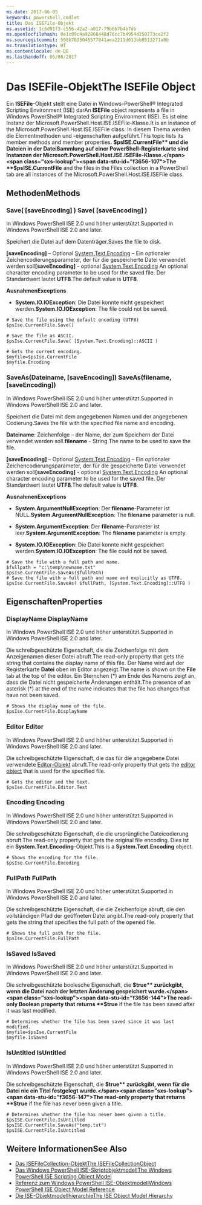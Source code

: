```yaml
---
ms.date: 2017-06-05
keywords: powershell,cmdlet
title: Das ISEFile-Objekt
ms.assetid: 1c6d91f3-c556-42a2-a017-79b6b7b4b7db
ms.openlocfilehash: 0e1c09c4a92868448d76cc7b4954d250773ce2f2
ms.sourcegitcommit: 598b7835046577841aea2211d613bb8513271a8b
ms.translationtype: HT
ms.contentlocale: de-DE
ms.lasthandoff: 06/08/2017
---
```

# <a name="the-isefile-object"></a><span data-ttu-id="f3656-103">Das ISEFile-Objekt</span><span class="sxs-lookup"><span data-stu-id="f3656-103">The ISEFile Object</span></span>
  <span data-ttu-id="f3656-104">Ein **ISEFile**-Objekt stellt eine Datei in Windows-PowerShell® Integrated Scripting Environment (ISE) dar</span><span class="sxs-lookup"><span data-stu-id="f3656-104">An **ISEFile** object represents a file in Windows PowerShell® Integrated Scripting Environment (ISE).</span></span> <span data-ttu-id="f3656-105">Es ist eine Instanz der Microsoft.PowerShell.Host.ISE.ISEFile-Klasse.</span><span class="sxs-lookup"><span data-stu-id="f3656-105">It is an instance of the Microsoft.PowerShell.Host.ISE.ISEFile class.</span></span> <span data-ttu-id="f3656-106">In diesem Thema werden die Elementmethoden und -eigenschaften aufgeführt.</span><span class="sxs-lookup"><span data-stu-id="f3656-106">This topic lists its member methods and member properties.</span></span> <span data-ttu-id="f3656-107">**$psISE.CurrentFile** und die Dateien in der DateiSammlung auf einer PowerShell-Registerkarte sind Instanzen der Microsoft.PowerShell.Host.ISE.ISEFile-Klasse.</span><span class="sxs-lookup"><span data-stu-id="f3656-107">The **$psISE.CurrentFile** and the files in the Files collection in a PowerShell tab are all instances of the Microsoft.PowerShell.Host.ISE.ISEFile class.</span></span>

## <a name="methods"></a><span data-ttu-id="f3656-108">Methoden</span><span class="sxs-lookup"><span data-stu-id="f3656-108">Methods</span></span>

###  <span data-ttu-id="f3656-109"><a name="save-override"></a> Save\( \[saveEncoding\] \)</span><span class="sxs-lookup"><span data-stu-id="f3656-109"><a name="save-override"></a> Save\( \[saveEncoding\] \)</span></span>
  <span data-ttu-id="f3656-110">In Windows PowerShell ISE 2.0 und höher unterstützt.</span><span class="sxs-lookup"><span data-stu-id="f3656-110">Supported in Windows PowerShell ISE 2.0 and later.</span></span> 

 <span data-ttu-id="f3656-111">Speichert die Datei auf dem Datenträger.</span><span class="sxs-lookup"><span data-stu-id="f3656-111">Saves the file to disk.</span></span>

 <span data-ttu-id="f3656-112">**\[saveEncoding\]** – Optional [System.Text.Encoding](http://msdn.microsoft.com/library/system.text.encoding.aspx)
 – Ein optionaler Zeichencodierungsparameter, der für die gespeicherte Datei verwendet werden soll</span><span class="sxs-lookup"><span data-stu-id="f3656-112">**\[saveEncoding\]** - optional [System.Text.Encoding](http://msdn.microsoft.com/library/system.text.encoding.aspx)
 An optional character encoding parameter to be used for the saved file.</span></span> <span data-ttu-id="f3656-113">Der Standardwert lautet **UTF8**.</span><span class="sxs-lookup"><span data-stu-id="f3656-113">The default value is **UTF8**.</span></span>

 <span data-ttu-id="f3656-114">**Ausnahmen**</span><span class="sxs-lookup"><span data-stu-id="f3656-114">**Exceptions**</span></span>
 -   <span data-ttu-id="f3656-115">**System.IO.IOException**: Die Datei konnte nicht gespeichert werden.</span><span class="sxs-lookup"><span data-stu-id="f3656-115">**System.IO.IOException**: The file could not be saved.</span></span>

```
# Save the file using the default encoding (UTF8)
$psIse.CurrentFile.Save()

# Save the file as ASCII.
$psIse.CurrentFile.Save( [System.Text.Encoding]::ASCII )

# Gets the current encoding.
$myfile=$psIse.CurrentFile
$myfile.Encoding

```

###  <span data-ttu-id="f3656-116"><a name="saveas"></a> SaveAs\(Dateiname, \[saveEncoding\]\)</span><span class="sxs-lookup"><span data-stu-id="f3656-116"><a name="saveas"></a> SaveAs\(filename, \[saveEncoding\]\)</span></span>
  <span data-ttu-id="f3656-117">In Windows PowerShell ISE 2.0 und höher unterstützt.</span><span class="sxs-lookup"><span data-stu-id="f3656-117">Supported in Windows PowerShell ISE 2.0 and later.</span></span> 

 <span data-ttu-id="f3656-118">Speichert die Datei mit dem angegebenen Namen und der angegebenen Codierung.</span><span class="sxs-lookup"><span data-stu-id="f3656-118">Saves the file with the specified file name and encoding.</span></span>

 <span data-ttu-id="f3656-119">**Dateiname**: Zeichenfolge – der Name, der zum Speichern der Datei verwendet werden soll.</span><span class="sxs-lookup"><span data-stu-id="f3656-119">**filename** - String The name to be used to save the file.</span></span>

 <span data-ttu-id="f3656-120">**\[saveEncoding\]** – Optional [System.Text.Encoding](http://msdn.microsoft.com/library/system.text.encoding.aspx)
 – Ein optionaler Zeichencodierungsparameter, der für die gespeicherte Datei verwendet werden soll</span><span class="sxs-lookup"><span data-stu-id="f3656-120">**\[saveEncoding\]** - optional [System.Text.Encoding](http://msdn.microsoft.com/library/system.text.encoding.aspx)
 An optional character encoding parameter to be used for the saved file.</span></span> <span data-ttu-id="f3656-121">Der Standardwert lautet **UTF8**.</span><span class="sxs-lookup"><span data-stu-id="f3656-121">The default value is **UTF8**.</span></span>

 <span data-ttu-id="f3656-122">**Ausnahmen**</span><span class="sxs-lookup"><span data-stu-id="f3656-122">**Exceptions**</span></span>
 -   <span data-ttu-id="f3656-123">**System.ArgumentNullException**: Der **filename**-Parameter ist NULL.</span><span class="sxs-lookup"><span data-stu-id="f3656-123">**System.ArgumentNullException**: The **filename** parameter is null.</span></span>

-   <span data-ttu-id="f3656-124">**System.ArgumentException**: Der **filename**-Parameter ist leer.</span><span class="sxs-lookup"><span data-stu-id="f3656-124">**System.ArgumentException**: The **filename** parameter is empty.</span></span>

-   <span data-ttu-id="f3656-125">**System.IO.IOException**: Die Datei konnte nicht gespeichert werden.</span><span class="sxs-lookup"><span data-stu-id="f3656-125">**System.IO.IOException**: The file could not be saved.</span></span>

```
# Save the file with a full path and name. 
$fullpath = "c:\temp\newname.txt"
$psIse.CurrentFile.SaveAs($fullPath) 
# Save the file with a full path and name and explicitly as UTF8. 
$psIse.CurrentFile.SaveAs( $fullPath, [System.Text.Encoding]::UTF8 )

```

## <a name="properties"></a><span data-ttu-id="f3656-126">Eigenschaften</span><span class="sxs-lookup"><span data-stu-id="f3656-126">Properties</span></span>

###  <span data-ttu-id="f3656-127"><a name="Displayname"></a> DisplayName</span><span class="sxs-lookup"><span data-stu-id="f3656-127"><a name="Displayname"></a> DisplayName</span></span>
  <span data-ttu-id="f3656-128">In Windows PowerShell ISE 2.0 und höher unterstützt.</span><span class="sxs-lookup"><span data-stu-id="f3656-128">Supported in Windows PowerShell ISE 2.0 and later.</span></span> 

 <span data-ttu-id="f3656-129">Die schreibgeschützte Eigenschaft, die die Zeichenfolge mit dem Anzeigenamen dieser Datei abruft.</span><span class="sxs-lookup"><span data-stu-id="f3656-129">The read-only property that gets the string that contains the display name of this file.</span></span> <span data-ttu-id="f3656-130">Der Name wird auf der Registerkarte **Datei** oben im Editor angezeigt.</span><span class="sxs-lookup"><span data-stu-id="f3656-130">The name is shown on the **File** tab at the top of the editor.</span></span> <span data-ttu-id="f3656-131">Ein Sternchen \(\*\) am Ende des Namens zeigt an, dass die Datei nicht gespeicherte Änderungen enthält.</span><span class="sxs-lookup"><span data-stu-id="f3656-131">The presence of an asterisk \(\*\) at the end of the name indicates that the file has changes that have not been saved.</span></span>

```
# Shows the display name of the file.
$psIse.CurrentFile.DisplayName

```

###  <span data-ttu-id="f3656-132"><a name="Editor"></a> Editor</span><span class="sxs-lookup"><span data-stu-id="f3656-132"><a name="Editor"></a> Editor</span></span>
  <span data-ttu-id="f3656-133">In Windows PowerShell ISE 2.0 und höher unterstützt.</span><span class="sxs-lookup"><span data-stu-id="f3656-133">Supported in Windows PowerShell ISE 2.0 and later.</span></span> 

 <span data-ttu-id="f3656-134">Die schreibgeschützte Eigenschaft, die das für die angegebene Datei verwendete [Editor-Objekt](The-ISEEditor-Object.md) abruft.</span><span class="sxs-lookup"><span data-stu-id="f3656-134">The read-only property that gets the [editor object](The-ISEEditor-Object.md) that is used for the specified file.</span></span>

```
# Gets the editor and the text.
$psIse.CurrentFile.Editor.Text

```

###  <span data-ttu-id="f3656-135"><a name="Encoding"></a> Encoding</span><span class="sxs-lookup"><span data-stu-id="f3656-135"><a name="Encoding"></a> Encoding</span></span>
  <span data-ttu-id="f3656-136">In Windows PowerShell ISE 2.0 und höher unterstützt.</span><span class="sxs-lookup"><span data-stu-id="f3656-136">Supported in Windows PowerShell ISE 2.0 and later.</span></span> 

 <span data-ttu-id="f3656-137">Die schreibgeschützte Eigenschaft, die die ursprüngliche Dateicodierung abruft.</span><span class="sxs-lookup"><span data-stu-id="f3656-137">The read-only property that gets the original file encoding.</span></span> <span data-ttu-id="f3656-138">Dies ist ein **System.Text.Encoding**-Objekt.</span><span class="sxs-lookup"><span data-stu-id="f3656-138">This is a **System.Text.Encoding** object.</span></span>

```
# Shows the encoding for the file. 
$psIse.CurrentFile.Encoding

```

###  <span data-ttu-id="f3656-139"><a name="FullPath"></a> FullPath</span><span class="sxs-lookup"><span data-stu-id="f3656-139"><a name="FullPath"></a> FullPath</span></span>
  <span data-ttu-id="f3656-140">In Windows PowerShell ISE 2.0 und höher unterstützt.</span><span class="sxs-lookup"><span data-stu-id="f3656-140">Supported in Windows PowerShell ISE 2.0 and later.</span></span> 

 <span data-ttu-id="f3656-141">Die schreibgeschützte Eigenschaft, die die Zeichenfolge abruft, die den vollständigen Pfad der geöffneten Datei angibt.</span><span class="sxs-lookup"><span data-stu-id="f3656-141">The read-only property that gets the string that specifies the full path of the opened file.</span></span>

```
# Shows the full path for the file. 
$psIse.CurrentFile.FullPath

```

###  <span data-ttu-id="f3656-142"><a name="IsSaved"></a> IsSaved</span><span class="sxs-lookup"><span data-stu-id="f3656-142"><a name="IsSaved"></a> IsSaved</span></span>
  <span data-ttu-id="f3656-143">In Windows PowerShell ISE 2.0 und höher unterstützt.</span><span class="sxs-lookup"><span data-stu-id="f3656-143">Supported in Windows PowerShell ISE 2.0 and later.</span></span> 

 <span data-ttu-id="f3656-144">Die schreibgeschützte boolesche Eigenschaft, die **$true** zurückgibt, wenn die Datei nach der letzten Änderung gespeichert wurde.</span><span class="sxs-lookup"><span data-stu-id="f3656-144">The read-only Boolean property that returns **$true** if the file has been saved after it was last modified.</span></span>

```
# Determines whether the file has been saved since it was last modified.
$myfile=$psIse.CurrentFile
$myfile.IsSaved

```

###  <span data-ttu-id="f3656-145"><a name="IsUntitled"></a> IsUntitled</span><span class="sxs-lookup"><span data-stu-id="f3656-145"><a name="IsUntitled"></a> IsUntitled</span></span>
  <span data-ttu-id="f3656-146">In Windows PowerShell ISE 2.0 und höher unterstützt.</span><span class="sxs-lookup"><span data-stu-id="f3656-146">Supported in Windows PowerShell ISE 2.0 and later.</span></span> 

 <span data-ttu-id="f3656-147">Die schreibgeschützte Eigenschaft, die **$true** zurückgibt, wenn für die Datei nie ein Titel festgelegt wurde.</span><span class="sxs-lookup"><span data-stu-id="f3656-147">The read-only property that returns **$true** if the file has never been given a title.</span></span>

```
# Determines whether the file has never been given a title.
$psISE.CurrentFile.IsUntitled
$psISE.CurrentFile.SaveAs("temp.txt")
$psISE.CurrentFile.IsUntitled

```

## <a name="see-also"></a><span data-ttu-id="f3656-148">Weitere Informationen</span><span class="sxs-lookup"><span data-stu-id="f3656-148">See Also</span></span>
- [<span data-ttu-id="f3656-149">Das ISEFileCollection-Objekt</span><span class="sxs-lookup"><span data-stu-id="f3656-149">The ISEFileCollectionObject</span></span>](The-ISEFileCollection-Object.md) 
- [<span data-ttu-id="f3656-150">Das Windows PowerShell ISE-Skriptobjektmodell</span><span class="sxs-lookup"><span data-stu-id="f3656-150">The Windows PowerShell ISE Scripting Object Model</span></span>](The-Windows-PowerShell-ISE-Scripting-Object-Model.md) 
- [<span data-ttu-id="f3656-151">Referenz zum Windows PowerShell ISE-Objektmodell</span><span class="sxs-lookup"><span data-stu-id="f3656-151">Windows PowerShell ISE Object Model Reference</span></span>](Windows-PowerShell-ISE-Object-Model-Reference.md) 
- [<span data-ttu-id="f3656-152">Die ISE-Objektmodellhierarchie</span><span class="sxs-lookup"><span data-stu-id="f3656-152">The ISE Object Model Hierarchy</span></span>](The-ISE-Object-Model-Hierarchy.md)

  
